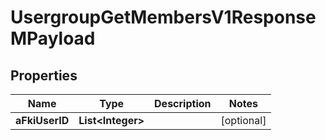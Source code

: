

# UsergroupGetMembersV1ResponseMPayload

## Properties

Name | Type | Description | Notes
------------ | ------------- | ------------- | -------------
**aFkiUserID** | **List&lt;Integer&gt;** |  |  [optional]





